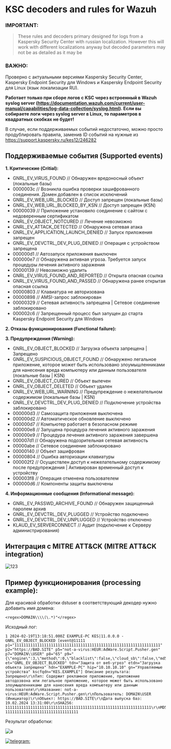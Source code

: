 # KSC decoders and rules for Wazuh

### IMPORTANT: ###

> These rules and decoders primary designed for logs from а Kaspersky Security Center with russian localization. However this will work with different localizations anyway but decoded parameters may not be as detailed as it may be

### ВАЖНО: ###
Проверно с актуальными версиями Kaspersky Security Center, Kaspersky Endpoint Security для Windows и Kaspersky Endpoint Security для Linux (язык локализации RU). 

**Работает только при сборе логов с KSC через встроенный в Wazuh syslog server (https://documentation.wazuh.com/current/user-manual/capabilities/log-data-collection/syslog.html). Если вы собираете логи через syslog server в Linux, то параметров в квадратных скобках не будет!**

В случае, если поддерживаемых событий недостаточно, можно просто продублировать правила, заменив ID событий на нужные из https://support.kaspersky.ru/kes12/246282

## Поддерживаемые события (Supported events)

**1. Критические (Critial):**

   - GNRL_EV_VIRUS_FOUND // Обнаружен вредоносный объект (локальные базы)
   - 0000003c // Возникла ошибка проверки зашифрованного соединения. Домен добавлен в список исключений
   - GNRL_EV_WEB_URL_BLOCKED // Доступ запрещен (локальные базы)
   - GNRL_EV_WEB_URL_BLOCKED_BY_KSN // Доступ запрещен (KSN)
   - 00000039 // Приложение установило соединение с сайтом с недоверенным сертификатом
   - GNRL_EV_OBJECT_NOTCURED // Лечение невозможно
   - GNRL_EV_ATTACK_DETECTED // Обнаружена сетевая атака
   - GNRL_EV_APPLICATION_LAUNCH_DENIED // Запуск приложения запрещен
   - GNRL_EV_DEVCTRL_DEV_PLUG_DENIED // Операция с устройством запрещена
   - 000000d1 // Автозапуск приложения выключен
   - 000000e7 // Обнаружена активная угроза. Требуется запуск процедуры лечения активного заражения
   - 00000139 // Невозможно удалить
   - GNRL_EV_VIRUS_FOUND_AND_REPORTED // Открыта опасная ссылка
   - GNRL_EV_VIRUS_FOUND_AND_PASSED // Обнаружена ранее открытая опасная ссылка
   - 00000803 // Клавиатура не авторизована
   - 00000898 // AMSI-запрос заблокирован
   - 00000329 // Сетевая активность запрещена | Сетевое соединение заблокировано 
   - 000002c6 // Запрещенный процесс был запущен до старта Kaspersky Endpoint Security для Windows

**2. Отказы функционирования (Functional failure):**

**3. Предупреждения (Warning):**

   - GNRL_EV_OBJECT_BLOCKED // Загрузка объекта запрещена | Запрещено
   - GNRL_EV_SUSPICIOUS_OBJECT_FOUND // Обнаружено легальное приложение, которое может быть использовано злоумышленниками для нанесения вреда компьютеру или данным пользователя (локальные базы | KSN)
   - GNRL_EV_OBJECT_CURED // Объект вылечен
   - GNRL_EV_OBJECT_DELETED // Объект удален
   - GNRL_EV_WEB_URL_WARNING // Предупреждение о нежелательном содержимом (локальные базы | KSN)
   - GNRL_EV_DEVCTRL_DEV_PLUG_DENIED // Подключение устройства заблокировано
   - 000000d3 // Самозащита приложения выключена
   - 000000d2 // Автоматическое обновление выключено
   - 000000d7 // Компьютер работает в безопасном режиме
   - 000000e8 // Запущена процедура лечения активного заражения
   - 000000e9 // Процедура лечения активного заражения завершена
   - 000007d1 // Обнаружена подозрительная сетевая активность
   - 00000abe // Сетевое соединение заблокировано
   - 00000140 // Объект зашифрован
   - 00000804 // Ошибка авторизации клавиатуры
   - 000002f2 // Осуществлен доступ к нежелательному содержимому после предупреждения | Активирован временный доступ к устройству
   - 000003f8 // Операция отменена пользователем
   - 000000d6 // Компоненты защиты выключены

**4. Информационные сообщения (Informational message):**
     
   - GNRL_EV_PASSWD_ARCHIVE_FOUND // Обнаружен защищенный паролем архив
   - GNRL_EV_DEVCTRL_DEV_PLUGGED // Устройство подключено
   - GNRL_EV_DEVCTRL_DEV_UNPLUGGED // Устройство отключено
   - KLAUD_EV_SERVERCONNECT // Аудит (подключение к Серверу администрирования)

## Интеграция с MITRE ATT&CK (MITRE ATT&CK integration)
![123](https://github.com/tread-lightly/KSC_decoders_and_rules_for_Wazuh_ru_RU/assets/125260132/dd3dae2f-edee-4d4b-a16c-184ab91edd6d)

## Пример функционирования (processing example):
Для красивой обработки dstuser в соответствующий декодер нужно добавить имя домена:

```<regex>DOMAIN\\\\(\.*)"</regex>```

Исходный лог:

```
1 2024-02-19T13:18:51.000Z EXAMPLE-PC KES|11.0.0.0 - GNRL_EV_OBJECT_BLOCKED [event@11111 p1="1111111111111111111111111111111111111111111111111111111111111111" p2="https://BAD.SITE" p5="not-a-virus:HEUR:AdWare.Script.Pusher.gen" p7="DOMAIN\\USER" p8="65" p9="{\"engine\":3,\"method\":0,\"blacklist\":false,\"cloud_sb\":false,\"md5\":\"11111111111111111111111111111111\"}" et="GNRL_EV_OBJECT_BLOCKED" tdn="Защита от веб-угроз" etdn="Загрузка объекта запрещена" hdn="EXAMPLE-PC" hip="10.10.10.10" gn="Управляемые устройства" kscfqdn="KES.EXAMPLE"] ﻿Описание результата: Запрещено\r\nТип: Содержит рекламное приложение, приложение автодозвона или легальное приложение, которое может быть использовано злоумышленниками для нанесения вреда компьютеру или данным пользователя\r\nНазвание: not-a-virus:HEUR:AdWare.Script.Pusher.gen\r\nПользователь: DOMAIN\USER (Инициатор)\r\nОбъект: https://BAD.SITE\r\nДата выпуска баз: 19.02.2024 13:31:00\r\nSHA256: 1111111111111111111111111111111111111111111111111111111111111111\r\nMD5: 11111111111111111111111111111111
```
Результат обработки:

![a](https://github.com/tread-lightly/KSC_decoders_and_rules_for_Wazuh_ru_RU/assets/125260132/797b7f4d-6b73-4073-8b6c-d9ab54ad5c71)

[![telegram:](https://img.shields.io/badge/Telegram-@wladimirwakhrushew-blue)](https://t.me/wladimirwakhrushew)
